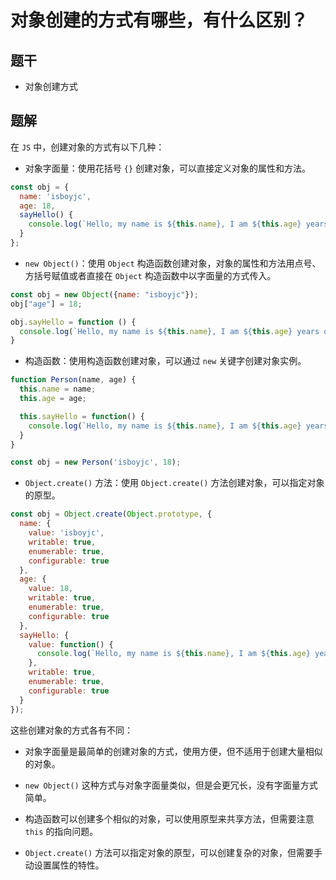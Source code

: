 # 对象创建的方式有哪些，有什么区别？

## 题干

- 对象创建方式

## 题解

在 `JS` 中，创建对象的方式有以下几种：

- 对象字面量：使用花括号 `{}` 创建对象，可以直接定义对象的属性和方法。

```js
const obj = {
  name: 'isboyjc',
  age: 18,
  sayHello() {
    console.log(`Hello, my name is ${this.name}, I am ${this.age} years old.`);
  }
};
```

- `new Object()`：使用 `Object` 构造函数创建对象，对象的属性和方法用点号、方括号赋值或者直接在 `Object` 构造函数中以字面量的方式传入。

```js
const obj = new Object({name: "isboyjc"}); 
obj["age"] = 18;

obj.sayHello = function () {
  console.log(`Hello, my name is ${this.name}, I am ${this.age} years old.`);
}
```

- 构造函数：使用构造函数创建对象，可以通过 `new` 关键字创建对象实例。

```js
function Person(name, age) {
  this.name = name;
  this.age = age;

  this.sayHello = function() {
    console.log(`Hello, my name is ${this.name}, I am ${this.age} years old.`);
  }
}

const obj = new Person('isboyjc', 18);
```

- `Object.create()` 方法：使用 `Object.create()` 方法创建对象，可以指定对象的原型。

```js
const obj = Object.create(Object.prototype, {
  name: {
    value: 'isboyjc',
    writable: true,
    enumerable: true,
    configurable: true
  },
  age: {
    value: 18,
    writable: true,
    enumerable: true,
    configurable: true
  },
  sayHello: {
    value: function() {
      console.log(`Hello, my name is ${this.name}, I am ${this.age} years old.`);
    },
    writable: true,
    enumerable: true,
    configurable: true
  }
});
```

这些创建对象的方式各有不同：

- 对象字面量是最简单的创建对象的方式，使用方便，但不适用于创建大量相似的对象。

- `new Object()` 这种方式与对象字面量类似，但是会更冗长，没有字面量方式简单。

- 构造函数可以创建多个相似的对象，可以使用原型来共享方法，但需要注意 `this` 的指向问题。

- `Object.create()` 方法可以指定对象的原型，可以创建复杂的对象，但需要手动设置属性的特性。